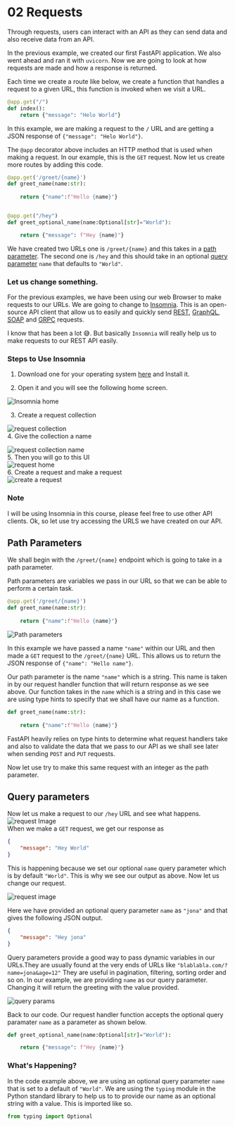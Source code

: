 # 02 Requests
Through requests, users can interact with an API as they can send data and also receive data from an API.  

In the previous example, we created our first FastAPI application. We also went ahead and ran it with `uvicorn`. Now we are going to look at how requests are made and how a response is returned.  

Each time we create a route like below, we create a function that handles a request to a given URL, this function is invoked when we visit a URL.

```python
@app.get("/")
def index():
    return {"message": "Helo World"}

```  
In this example, we are making a request to the `/` URL and are getting a JSON response of `{"message": "Helo World"}`.  

The `@app` decorator above includes an HTTP method that is used when making a request. In our example, this is the `GET` request. Now let us create more routes by adding this code.

```python
@app.get('/greet/{name}')
def greet_name(name:str):
    
    return {"name":f"Hello {name}"}


@app.get("/hey")
def greet_optional_name(name:Optional[str]="World"):

    return {"message": f"Hey {name}"}
```  
We have created two URLs one is `/greet/{name}` and this takes in a [path parameter](https://fastapi.tiangolo.com/tutorial/path-params).  The second one is `/hey` and this should take in an optional [query parameter](https://fastapi.tiangolo.com/tutorial/query-params) `name` that defaults to `"World"`.  


### Let us change something.
For the previous examples, we have been using our web Browser to make requests to our URLs. We are going to change to [Insomnia](https://insomnia.rest/). This is an open-source API client that allow us to easily and quickly send [REST](https://en.wikipedia.org/wiki/Representational_state_transfer), [GraphQL](https://en.wikipedia.org/wiki/GraphQL), [SOAP](https://en.wikipedia.org/wiki/SOAP) and [GRPC](https://en.wikipedia.org/wiki/GRPC) requests.  

I know that has been a lot 😅. But basically `Insomnia` will really help us to make requests to our REST API easily.  

### Steps to Use Insomnia
1. Download one for your operating system [here](https://insomnia.rest/download) and Install it.  

2. Open it and you will see the following home screen.  

![Insomnia home](../images/insomnia-home.png)  

3. Create a request collection  

![request collection](../images/request-collection.png)  
4. Give the collection a name  

![request collection name](../images/request-name.png)  
5. Then you will go to this UI  
![request home](../images/request-home.png)  
6. Create a request and make a request  
![create a request](../images/make%20a%20request.png)  


### Note
I will be using Insomnia in this course, please feel free to use other API clients. Ok, so let use try accessing the URLS we have created on our API. 

## Path Parameters
We shall begin with the `/greet/{name}` endpoint which is going to take in a path parameter.  

Path parameters are variables we pass in our URL so that we can be able to perform a certain task.  
```python
@app.get('/greet/{name}')
def greet_name(name:str):
    
    return {"name":f"Hello {name}"}
```


![Path parameters](../images/path.png)  

In this example we have passed a name `"name"` within our URL and then made a `GET` request to the `/greet/{name}` URL. This allows us to return the JSON response of `{"name": "Hello name"}`.

Our path parameter is the name `"name"` which is a string. This name is taken in by our request handler function that will return response as we see above. Our function takes in the `name` which is a string and in this case we are using type hints to specify that we shall have our name as a function.  
```python
def greet_name(name:str):
    
    return {"name":f"Hello {name}"}

```  

FastAPI heavily relies on type hints to determine what request handlers take and also to validate the data that we pass to our API as we shall see later when sending  `POST` and `PUT` requests.  

Now let use try to make this same request with an integer as the path parameter.  



## Query parameters
Now let us make a request to our `/hey` URL and see what happens. 
![request Image](../images/query.png)  
When we make a `GET` request, we get our response as 
```json
{
	"message": "Hey World"
}
```  
This is happening because we set our optional `name` query parameter which is by default `"World"`. This is why we see our output as above. Now let us change our request.  

![request image](../images/query1.png)  

Here we have provided an optional query parameter `name` as `"jona"` and that gives the following JSON output.  
```json
{
	"message": "Hey jona"
}
```  

Query parameters provide a good way to pass dynamic variables in our URLs.They are usually found at the very ends of URLs like `"blablabla.com/?name=jona&age=12"` They are useful in pagination, filtering, sorting order and so on. In our example, we are providing `name` as our query parameter. Changing it will return the greeting with the value provided.  

![query params](../images/query2.png)  

Back to our code. Our request handler function accepts the optional query paramater `name` as a parameter as shown below.  
```python
def greet_optional_name(name:Optional[str]="World"):

    return {"message": f"Hey {name}"}
```  

### What's Happening?
In the code example above, we are using an optional query parameter `name` that is set to a default of `"World"`. We are using the `typing` module in the Python standard library to help us to to provide our name as an optional string with a value. This is imported like so.  

```python
from typing import Optional
```







